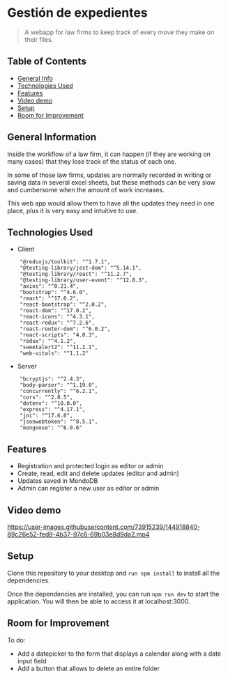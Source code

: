 # Gestión de expedientes

> A webapp for law firms to keep track of every move they make on their files.

## Table of Contents

- [General Info](#general-information)
- [Technologies Used](#technologies-used)
- [Features](#features)
- [Video demo](#video-demo)
- [Setup](#setup)
- [Room for Improvement](#room-for-improvement)

## General Information

Inside the workflow of a law firm, it can happen (if they are working on many cases) that they lose track of the status of each one.

In some of those law firms, updates are normally recorded in writing or saving data in several excel sheets, but these methods can be very slow and cumbersome when the amount of work increases.

This web app would allow them to have all the updates they need in one place, plus it is very easy and intuitive to use.

## Technologies Used

- Client

```
    "@reduxjs/toolkit": "^1.7.1",
    "@testing-library/jest-dom": "^5.14.1",
    "@testing-library/react": "^11.2.7",
    "@testing-library/user-event": "^12.8.3",
    "axios": "^0.21.4",
    "bootstrap": "^4.6.0",
    "react": "^17.0.2",
    "react-bootstrap": "^2.0.2",
    "react-dom": "^17.0.2",
    "react-icons": "^4.3.1",
    "react-redux": "^7.2.6",
    "react-router-dom": "^6.0.2",
    "react-scripts": "4.0.3",
    "redux": "^4.1.2",
    "sweetalert2": "^11.2.1",
    "web-vitals": "^1.1.2"
```

- Server

```
    "bcryptjs": "^2.4.3",
    "body-parser": "^1.19.0",
    "concurrently": "^6.2.1",
    "cors": "^2.8.5",
    "dotenv": "^10.0.0",
    "express": "^4.17.1",
    "joi": "^17.6.0",
    "jsonwebtoken": "^8.5.1",
    "mongoose": "^6.0.6"
```

## Features

- Registration and protected login as editor or admin
- Create, read, edit and delete updates (editor and admin)
- Updates saved in MondoDB
- Admin can register a new user as editor or admin

## Video demo

https://user-images.githubusercontent.com/73915239/144918840-89c26e52-fed9-4b37-97c6-69b03e8d9da2.mp4

## Setup

Clone this repository to your desktop and `run npm install` to install all the dependencies.

Once the dependencies are installed, you can run `npm run dev` to start the application. You will then be able to access it at localhost:3000.

## Room for Improvement

To do:

- Add a datepicker to the form that displays a calendar along with a date input field
- Add a button that allows to delete an entire folder
